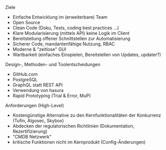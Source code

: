 
Ziele
- Einfache Entwicklung im (erweiterbare) Team
- Open Source
- Clean Code (Doku, Tests, coding best practices ...)
- Klare Modularisierung (mittels API) keine Logik im Client
- Bereitstellung offener Schnittstellen zur Automatisierung
- Sicherer Code, mandantenfähige Nutzung, RBAC
- Moderne & "zeitlose" GUI
- Wartbarkeit (einfaches Einspielen, Bereitstellen von Updates, updater?)

Design-, Methoden- und Toolentscheidungen
- GitHub.com 
- PostgreSQL
- GraphQL statt REST API
- Verwendung von hasura
- Rapid Prototyping (Trial & Error, MuP)

Anforderungen (High-Level)
- Kostengünstige Alternative zu den Kernfunktionalitäten der Konkurrenz (Tufin, Algosec, Skybox)
- Abdecken der regulatorischen Richtlinien (Dokumentation, Rezertifizierung)
- "CMDB Netzwerk"
- kritische Funktionen nicht im Kernprodukt (Config-Änderungen)